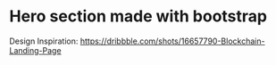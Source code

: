 # Hero section made with bootstrap
Design Inspiration: https://dribbble.com/shots/16657790-Blockchain-Landing-Page
